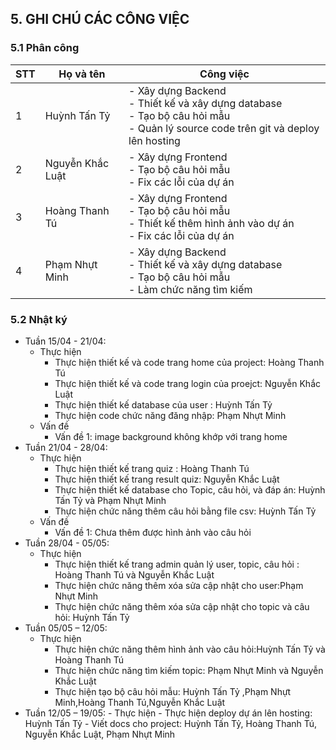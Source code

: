 ## 5. GHI CHÚ CÁC CÔNG VIỆC

### 5.1 Phân công

| STT | Họ và tên       | Công việc                                                  |
|-----|-----------------|------------------------------------------------------------|
| 1   | Huỳnh Tấn Tỷ    | - Xây dựng Backend<br>- Thiết kế và xây dựng database<br>- Tạo bộ câu hỏi mẫu<br>- Quản lý source code trên git và deploy lên hosting |
| 2   | Nguyễn Khắc Luật| - Xây dựng Frontend<br>- Tạo bộ câu hỏi mẫu<br>- Fix các lỗi của dự án |
| 3   | Hoàng Thanh Tú  | - Xây dựng Frontend<br>- Tạo bộ câu hỏi mẫu<br>- Thiết kế thêm hình ảnh vào dự án<br>- Fix các lỗi của dự án |
| 4   | Phạm Nhựt Minh  | - Xây dựng Backend<br>- Thiết kế và xây dựng database<br>- Tạo bộ câu hỏi mẫu<br>- Làm chức năng tìm kiếm |


### 5.2 Nhật ký

- Tuần 15/04 - 21/04: 
    - Thực hiện
        - Thực hiện thiết kế và code trang home của project: Hoàng Thanh Tú
        - Thực hiện thiết kế và code trang login của proejct: Nguyễn Khắc Luật
        - Thực hiện thiết kế database của user  : Huỳnh Tấn Tỷ
        - Thực hiện code chức năng đăng nhập: Phạm Nhựt Minh
    - Vấn đề
        - Vấn đề 1: image background không khớp với trang home
- Tuần 21/04 - 28/04: 
    - Thực hiện
        - Thực hiện thiết kế trang quiz : Hoàng Thanh Tú
        - Thực hiện thiết kế trang result quiz: Nguyễn Khắc Luật
        - Thực hiện thiết kế database cho Topic, câu hỏi, và đáp án: Huỳnh Tấn Tỷ và Phạm Nhựt Minh
        - Thực hiện chức năng thêm câu hỏi bằng file csv: Huỳnh Tấn Tỷ
    - Vấn đề
        - Vấn đề 1: Chưa thêm được hình ảnh vào câu hỏi 
- Tuần 28/04 - 05/05: 
     - Thực hiện
        - Thực hiện thiết kế trang admin quản lý user, topic, câu hỏi : Hoàng Thanh Tú và Nguyễn Khắc Luật
        - Thực hiện chức năng thêm xóa sửa cập nhật cho user:Phạm Nhựt Minh
        - Thực hiện chức năng thêm xóa sửa cập nhật cho topic và câu hỏi: Huỳnh Tấn Tỷ
 - Tuần 05/05 – 12/05: 
     - Thực hiện
        - Thực hiện chức năng thêm hình ảnh vào câu hỏi:Huỳnh Tấn Tỷ và Hoàng Thanh Tú
        - Thực hiện chức năng tìm kiếm topic: Phạm Nhựt Minh và Nguyễn Khắc Luật
        - Thực hiện tạo bộ câu hỏi mẫu: Huỳnh Tấn Tỷ ,Phạm Nhựt Minh,Hoàng Thanh Tú,Nguyễn Khắc Luật 
- Tuần 12/05 – 19/05: 
      - Thực hiện
        - Thực hiện deploy dự án lên hosting: Huỳnh Tấn Tỷ
        - Viết docs cho project: Huỳnh Tấn Tỷ, Hoàng Thanh Tú, Nguyễn Khắc Luật, Phạm Nhựt Minh
